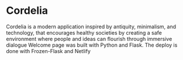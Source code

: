 # Cordelia
Cordelia is a modern application inspired by antiquity, minimalism, and technology, that encourages healthy societies by creating a safe environment where people and ideas can flourish through immersive dialogue
Welcome page was built with Python and Flask. The deploy is done with Frozen-Flask and Netlify
